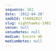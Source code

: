 ```yaml
---
sequence: 162
date: '2012-04-20'
imdbId: tt0082817
slug: nighthawks-1981
venue: null
venueNotes: null
medium: Encore HD
mediumNotes: null
---
```


